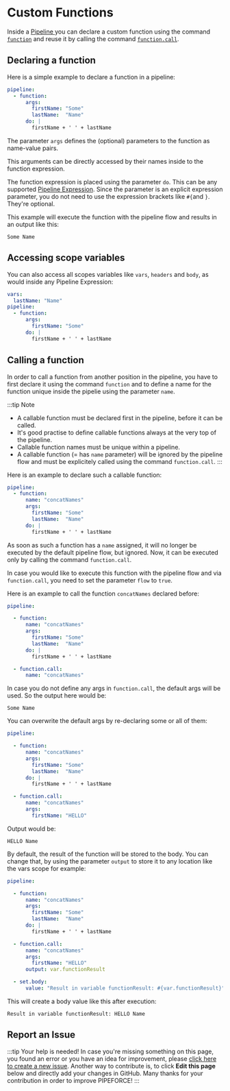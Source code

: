 # Custom Functions

Inside a [Pipeline ](/docs/commands_pipelines#pipeline) you can declare a custom function using the command [`function`](/docs/api/commands#function-v1) and reuse it by calling the command [`function.call`](/docs/api/commands#functioncall-v1).

## Declaring a function

Here is a simple example to declare a function in a pipeline:

```yaml
pipeline:
  - function:
      args:
        firstName: "Some"
        lastName:  "Name"
      do: |
        firstName + ' ' + lastName
```

The parameter `args` defines the (optional) parameters to the function as name-value pairs.

This arguments can be directly accessed by their names inside to the function expression.

The function expression is placed using the parameter `do`. This can be any supported [Pipeline Expression](/docs/guides/commands_pipelines/pel). Since the parameter is an explicit expression parameter, you do not need to use the expression brackets like `#{`and `}`. They're optional.

This example will execute the function with the pipeline flow and results in an output like this:

```
Some Name
```

## Accessing scope variables

You can also access all scopes variables like `vars`, `headers` and `body`, as would inside any Pipeline Expression:

```yaml
vars:
  lastName: "Name"
pipeline:
  - function:
      args:
        firstName: "Some"
      do: |
        firstName + ' ' + lastName
```

## Calling a function

In order to call a function from another position in the pipeline, you have to first declare it using the command `function` and to define a name for the function unique inside the pipelie using the parameter `name`.

:::tip Note
 - A callable function must be declared first in the pipeline, before it can be called.
 - It's good practise to define callable functions always at the very top of the pipeline.
 - Callable function names must be unique within a pipeline.
 - A callable function (= has `name` parameter) will be ignored by the pipeline flow and must be explicitely called using the command `function.call`.
:::

Here is an example to declare such a callable function:

```yaml
pipeline:
  - function:
      name: "concatNames"
      args:
        firstName: "Some"
        lastName:  "Name"
      do: |
        firstName + ' ' + lastName

```

As soon as such a function has a `name` assigned, it will no longer be executed by the default pipeline flow, but ignored. Now, it can be executed only by calling the command `function.call`.

In case you would like to execute this function with the pipeline flow and via `function.call`, you need to set the parameter `flow` to `true`. 

Here is an example to call the function `concatNames` declared before:

```yaml
pipeline:

  - function:
      name: "concatNames"
      args:
        firstName: "Some"
        lastName:  "Name"
      do: |
        firstName + ' ' + lastName

  - function.call:
      name: "concatNames"

```

In case you do not define any args in `function.call`, the default args will be used. So the output here would be:

```
Some Name
```

You can overwrite the default args by re-declaring some or all of them:


```yaml
pipeline:

  - function:
      name: "concatNames"
      args:
        firstName: "Some"
        lastName:  "Name"
      do: |
        firstName + ' ' + lastName

  - function.call:
      name: "concatNames"
      args:
        firstName: "HELLO"

```

Output would be:

```
HELLO Name
```

By default, the result of the function will be stored to the body. You can change that, by using the parameter `output` to store it to any location like the vars scope for example:

```yaml
pipeline:

  - function:
      name: "concatNames"
      args:
        firstName: "Some"
        lastName:  "Name"
      do: |
        firstName + ' ' + lastName

  - function.call:
      name: "concatNames"
      args:
        firstName: "HELLO"
      output: var.functionResult

  - set.body:
      value: "Result in variable functionResult: #{var.functionResult}"

```

This will create a body value like this after execution:

```
Result in variable functionResult: HELLO Name
```

## Report an Issue
:::tip Your help is needed!
In case you're missing something on this page, you found an error or you have an idea for improvement, please [click here to create a new issue](https://github.com/pipeforce/pipeforce.github.io/issues/new). Another way to contribute is, to click **Edit this page** below and directly add your changes in GitHub. Many thanks for your contribution in order to improve PIPEFORCE!
:::